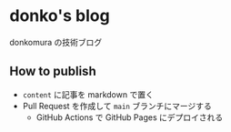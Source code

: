 # donko's blog

donkomura の技術ブログ

## How to publish

- `content` に記事を markdown で置く
- Pull Request を作成して `main` ブランチにマージする
    - GitHub Actions で GitHub Pages にデプロイされる